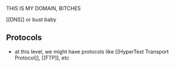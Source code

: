 THIS IS MY DOMAIN, BITCHES

[[DNS]] or bust baby

## Protocols
- at this level, we might have protocols like [[HyperText Transport Protocol]], [[FTP]], etc